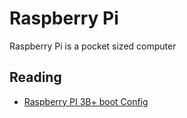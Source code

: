# Raspberry Pi

Raspberry Pi is a pocket sized computer

## Reading

- [Raspberry PI 3B+ boot Config](./pi-boot-config.md)
